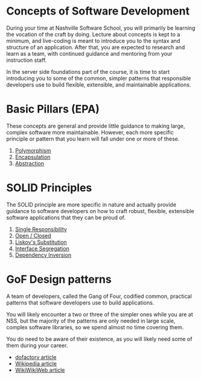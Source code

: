 # Concepts of Software Development

During your time at Nashville Software School, you will primarily be learning the vocation of the craft by doing. Lecture about concepts is kept to a minimum, and live-coding is meant to introduce you to the syntax and structure of an application. After that, you are expected to research and learn as a team, with continued guidance and mentoring from your instruction staff.

In the server side foundations part of the course, it is time to start introducing you to some of the common, simpler patterns that responsible developers use to build flexible, extensible, and maintainable applications.

# Basic Pillars (EPA)

These concepts are general and provide little guidance to making large, complex software more maintainable. However, each more specific principle or pattern that you learn will fall under one or more of these.

1. [Polymorphism](./epa/POLYMORPHISM.md)
1. [Encapsulation](./epa/ENCAPSULATION.md)
1. [Abstraction](./epa/ABSTRACTION.md)

# SOLID Principles

The SOLID principle are more specific in nature and actually provide guidance to software developers on how to craft robust, flexible, extensible software applications that they can be proud of.

1. [Single Responsibility](./solid/SRP.md)
1. [Open / Closed](./solid/OPENCLOSED.md)
1. [Liskov's Substitution](./solid/LISKOV.md)
1. [Interface Segregation](./solid/INTERFACE_SEGREGATION.md)
1. [Dependency Inversion](./solid/DEPENDENCY_INVERSION.md)

# GoF Design patterns

A team of developers, called the Gang of Four, codified common, practical patterns that software developers use to build applications.

You will likely encounter a two or three of the simpler ones while you are at NSS, but the majority of the patterns are only needed in large scale, complex software libraries, so we spend almost no time covering them.

You do need to be aware of their existence, as you will likely need some of them during your career.

* [dofactory article](http://www.dofactory.com/net/design-patterns)
* [Wikipedia article](https://en.wikipedia.org/wiki/Design_Patterns)
* [WikiWikiWeb article](http://wiki.c2.com/?DesignPatternsBook)